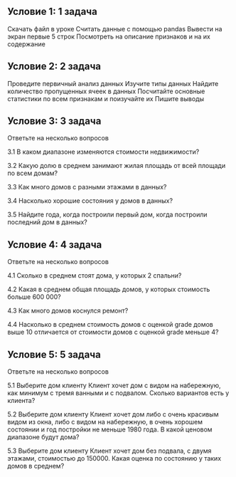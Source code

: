## Условие 1: 1 задача

Скачать файл в уроке
Считать данные с помощью pandas
Вывести на экран первые 5 строк
Посмотреть на описание признаков и на их содержание

## Условие 2: 2 задача

Проведите первичный анализ данных
Изучите типы данных
Найдите количество пропущенных ячеек в данных
Посчитайте основные статистики по всем признакам и поизучайте их
Пишите выводы

## Условие 3: 3 задача

Ответьте на несколько вопросов

3.1 В каком диапазоне изменяются стоимости недвижимости?

3.2 Какую долю в среднем занимают жилая площадь от всей площади по всем домам?

3.3 Как много домов с разными этажами в данных?

3.4 Насколько хорошие состояния у домов в данных?

3.5 Найдите года, когда построили первый дом, когда построили последний дом в данных?
## Условие 4: 4 задача

Ответьте на несколько вопросов

4.1 Сколько в среднем стоят дома, у которых 2 спальни?

4.2 Какая в среднем общая площадь домов, у которых стоимость больше 600 000?

4.3 Как много домов коснулся ремонт?

4.4 Насколько в среднем стоимость домов с оценкой grade домов выше 10 отличается от стоимости домов с оценкой grade меньше 4?

##  Условие 5: 5 задача

Ответьте на несколько вопросов

5.1 Выберите дом клиенту
Клиент хочет дом с видом на набережную, как минимум с тремя ванными и с подвалом. Сколько вариантов есть у клиента?

5.2 Выберите дом клиенту
Клиент хочет дом либо с очень красивым видом из окна, либо с видом на набережную, в очень хорошем состоянии и год постройки не меньше 1980 года. В какой ценовом диапазоне будут дома?

5.3 Выберите дом клиенту
Клиент хочет дом без подвала, с двумя этажами, стоимостью до 150000. Какая оценка по состоянию у таких домов в среднем?